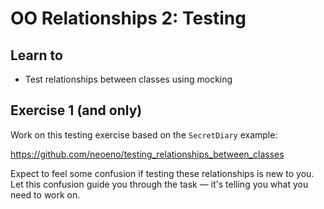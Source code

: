 OO Relationships 2: Testing
===========================

## Learn to

* Test relationships between classes using mocking

## Exercise 1 (and only)

Work on this testing exercise based on the `SecretDiary` example:

https://github.com/neoeno/testing_relationships_between_classes

Expect to feel some confusion if testing these relationships is new to you. Let this confusion guide you through the task — it's telling you what you need to work on.

